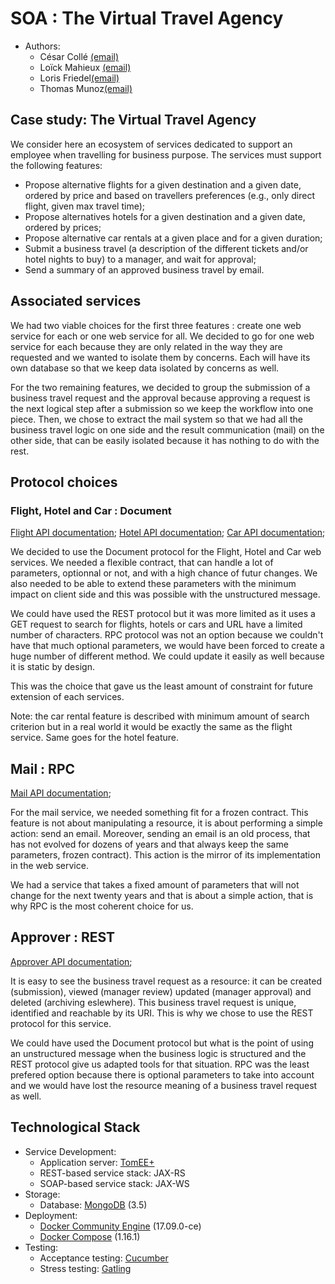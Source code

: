 # SOA : The Virtual Travel Agency

  * Authors: 
	+ César Collé [(email)](cesar.colle@etu.unice.fr)
	+ Loïck Mahieux [(email)](loick.mahieux@etu.unice.fr)
	+ Loris Friedel[(email)](loris.friedel@etu.unice.fr)
	+ Thomas Munoz[(email)](thomas.munoz@etu.unice.fr)

## Case study: The Virtual Travel Agency

We consider here an ecosystem of services dedicated to support an employee when travelling for business purpose. The services must support the following features:
 + Propose alternative flights for a given destination and a given date, ordered by price and based on travellers preferences (e.g., only direct flight, given max travel time);
 + Propose alternatives hotels for a given destination and a given date, ordered by prices;
 + Propose alternative car rentals at a given place and for a given duration;
 + Submit a business travel (a description of the different tickets and/or hotel nights to buy) to a manager, and wait for approval;
 + Send a summary of an approved business travel by email.

## Associated services

We had two viable choices for the first three features : create one web service for each or one web service for all.
We decided to go for one web service for each because they are only related in the way they are requested and we wanted to isolate them by concerns. Each will have its own database so that we keep data isolated by concerns as well. 

For the two remaining features, we decided to group the submission of a business travel request and the approval because approving a request is the next logical step after a submission so we keep the workflow into one piece.
Then, we chose to extract the mail system so that we had all the business travel logic on one side and the result communication (mail) on the other side, that can be easily isolated because it has nothing to do with the rest.

## Protocol choices

### Flight, Hotel and Car : Document

[Flight API documentation](https://github.com/thomasmunoz13/soa/services/flight/api.md);
[Hotel API documentation](https://github.com/thomasmunoz13/soa/services/hotel/api.md);
[Car API documentation](https://github.com/thomasmunoz13/soa/services/car/api.md);

We decided to use the Document protocol for the Flight, Hotel and Car web services.
We needed a flexible contract, that can handle a lot of parameters, optionnal or not, and with a high chance of futur changes. 
We also needed to be able to extend these parameters with the minimum impact on client side and this was possible with the unstructured message.

We could have used the REST protocol but it was more limited as it uses a GET request to search for flights, hotels or cars and URL have a limited number of characters.
RPC protocol was not an option because we couldn't have that much optional parameters, we would have been forced to create a huge number of different method. We could update it easily as well because it is static by design.

This was the choice that gave us the least amount of constraint for future extension of each services.

Note: the car rental feature is described with minimum amount of search criterion but in a real world it would be exactly the same as the flight service. Same goes for the hotel feature.

## Mail : RPC

[Mail API documentation](https://github.com/thomasmunoz13/soa/services/mail/api.md);

For the mail service, we needed something fit for a frozen contract.
This feature is not about manipulating a resource, it is about performing a simple action: send an email.
Moreover, sending an email is an old process, that has not evolved for dozens of years and that always keep the same parameters, frozen contract).
This action is the mirror of its implementation in the web service.

We had a service that takes a fixed amount of parameters that will not change for the next twenty years and that is about a simple action, that is why RPC is the most coherent choice for us.

## Approver : REST

[Approver API documentation](https://github.com/thomasmunoz13/soa/services/approver/api.md);

It is easy to see the business travel request as a resource: it can be created (submission), viewed (manager review) updated (manager approval) and deleted (archiving eslewhere).
This business travel request is unique, identified and reachable by its URI.
This is why we chose to use the REST protocol for this service.

We could have used the Document protocol but what is the point of using an unstructured message when the business logic is structured and the REST protocol give us adapted tools for that situation.
RPC was the least prefered option because there is optional parameters to take into account and we would have lost the resource meaning of a business travel request as well.

## Technological Stack

  * Service Development: 
    * Application server: [TomEE+](http://openejb.apache.org/apache-tomee.html)
    * REST-based service stack: JAX-RS
    * SOAP-based service stack: JAX-WS
  * Storage: 
    * Database: [MongoDB](https://www.mongodb.com) (3.5)
  * Deployment: 
    * [Docker Community Engine](https://www.docker.com/community-edition) (17.09.0-ce)
    * [Docker Compose](https://docs.docker.com/compose/) (1.16.1)
  * Testing:
    * Acceptance testing: [Cucumber](https://cucumber.io/) 
    * Stress testing: [Gatling](http://gatling.io/)

